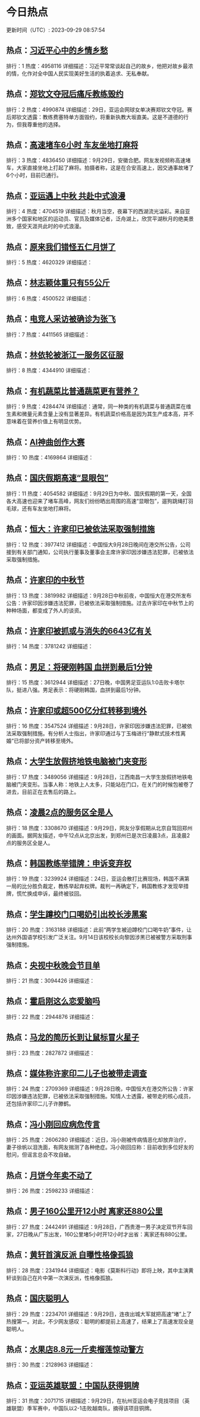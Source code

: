 # 今日热点

更新时间（UTC）: 2023-09-29 08:57:54

## 热点：[习近平心中的乡情乡愁](https://cn.bing.com/search?q=习近平心中的乡情乡愁)
排行：1
热度：4958116
详细描述：习近平常常谈起自己的故乡，他把对故乡最浓的情，化作对全中国人民实现美好生活的执着追求、无私奉献。

## 热点：[郑钦文夺冠后痛斥教练毁约](https://cn.bing.com/search?q=郑钦文夺冠后痛斥教练毁约)
排行：2
热度：4990874
详细描述：29日，亚运会网球女单决赛郑钦文夺冠。赛后郑钦文透露：教练费塞特单方面毁约，将重新执教大坂直美。这是不道德的行为，但我尊重他的选择。

## 热点：[高速堵车6小时 车友坐地打麻将](https://cn.bing.com/search?q=高速堵车6小时车友坐地打麻将)
排行：3
热度：4836450
详细描述：9月29日，安徽合肥。网友发视频称高速堵车，大家直接坐地上打起了麻将。拍摄者称，这是在合安高速上，因交通事故堵了6个小时，目前已通行。

## 热点：[亚运遇上中秋 共赴中式浪漫](https://cn.bing.com/search?q=亚运遇上中秋共赴中式浪漫)
排行：4
热度：4704519
详细描述：秋月当空，夜幕下的西湖流光溢彩。来自亚洲多个国家和地区的运动员、官员及媒体记者，泛舟湖上，欣赏平湖秋月的绝美景致，感受天涯共此时的中式浪漫。

## 热点：[原来我们错怪五仁月饼了](https://cn.bing.com/search?q=原来我们错怪五仁月饼了)
排行：5
热度：4620329
详细描述：

## 热点：[林志颖体重只有55公斤](https://cn.bing.com/search?q=林志颖体重只有55公斤)
排行：6
热度：4500522
详细描述：

## 热点：[电竞人采访被确诊为张飞](https://cn.bing.com/search?q=电竞人采访被确诊为张飞)
排行：7
热度：4411565
详细描述：

## 热点：[林依轮被浙江一服务区征服](https://cn.bing.com/search?q=林依轮被浙江一服务区征服)
排行：8
热度：4344910
详细描述：

## 热点：[有机蔬菜比普通蔬菜更有营养？](https://cn.bing.com/search?q=有机蔬菜比普通蔬菜更有营养？)
排行：9
热度：4284474
详细描述：通常，同一种类的有机蔬菜与普通蔬菜在维生素和微量元素含量上没有显著差异。有机蔬菜价格高是因为其生产成本高，并不意味着在营养价值上有明显优势。

## 热点：[AI神曲创作大赛](https://cn.bing.com/search?q=AI神曲创作大赛)
排行：10
热度：4169864
详细描述：

## 热点：[国庆假期高速“显眼包”](https://cn.bing.com/search?q=国庆假期高速“显眼包”)
排行：11
热度：4054582
详细描述：9月29日为中秋、国庆假期的第一天，全国各大高速也迎来了堵车高峰，网友们纷纷晒出周围的高速“显眼包”，遛狗跳绳打羽毛球，还有车友坐地打麻将。

## 热点：[恒大：许家印已被依法采取强制措施](https://cn.bing.com/search?q=恒大：许家印已被依法采取强制措施)
排行：12
热度：3977412
详细描述：中国恒大9月28日晚间在港交所公告，公司接到有关部门通知，公司执行董事及董事会主席许家印因涉嫌违法犯罪，已被依法采取强制措施。

## 热点：[许家印的中秋节](https://cn.bing.com/search?q=许家印的中秋节)
排行：13
热度：3819982
详细描述：9月28日中秋前夜，中国恒大在港交所发布公告：许家印因涉嫌违法犯罪，已被依法采取强制措施。过去许家印在中秋节上的种种场面，都变成了外人的谈资。

## 热点：[许家印被抓或与消失的6643亿有关](https://cn.bing.com/search?q=许家印被抓或与消失的6643亿有关)
排行：14
热度：3781242
详细描述：

## 热点：[男足：将硬刚韩国 血拼到最后1分钟](https://cn.bing.com/search?q=男足：将硬刚韩国血拼到最后1分钟)
排行：15
热度：3612944
详细描述：27日晚，中国男足亚运队1:0击败卡塔尔队，挺进八强。男足表示：将硬刚韩国，血拼到最后1分钟。

## 热点：[许家印或超500亿分红转移到境外](https://cn.bing.com/search?q=许家印或超500亿分红转移到境外)
排行：16
热度：3547524
详细描述：9月28日，许家印因涉嫌违法犯罪，已被依法采取强制措施。有分析人士指出，许家印通过与丁玉梅进行“静默式技术性离婚”已将部分资产转移至境外。

## 热点：[大学生放假挤地铁电脑被门夹变形](https://cn.bing.com/search?q=大学生放假挤地铁电脑被门夹变形)
排行：17
热度：3489056
详细描述：9月28日，江西南昌一大学生放假挤地铁电脑被门夹变形。当事人称：地铁上人太多，只能站在门口，在关门的时候包被卷了进去，目前正在去售后的路上。

## 热点：[凌晨2点的服务区全是人](https://cn.bing.com/search?q=凌晨2点的服务区全是人)
排行：18
热度：3308670
详细描述：9月29日，网友分享假期从北京自驾回郑州的画面。据网友描述，中午12点从北京出发，到郑州已是次日凌晨3点，且凌晨2点的服务区全是人。

## 热点：[韩国教练举错牌：申诉变弃权](https://cn.bing.com/search?q=韩国教练举错牌：申诉变弃权)
排行：19
热度：3239924
详细描述：24日，亚运会散打比赛现场，韩国不满第一局的比分胜负裁定，教练举起弃权牌。裁判一再确定下，韩国教练才发现举措牌，慌忙换成申诉，最终被驳回。

## 热点：[学生蹲校门口喝奶引出校长涉黑案](https://cn.bing.com/search?q=学生蹲校门口喝奶引出校长涉黑案)
排行：20
热度：3163188
详细描述：此前“两学生被迫蹲校门口喝牛奶”事件，让达州外国语学校引发广泛关注。9月14日该校校长向黎因涉黑已被被警方采取刑事强制措施。

## 热点：[央视中秋晚会节目单](https://cn.bing.com/search?q=央视中秋晚会节目单)
排行：21
热度：3094426
详细描述：

## 热点：[霍启刚这么恋爱脑吗](https://cn.bing.com/search?q=霍启刚这么恋爱脑吗)
排行：22
热度：2944876
详细描述：

## 热点：[马龙的简历长到让鼠标冒火星子](https://cn.bing.com/search?q=马龙的简历长到让鼠标冒火星子)
排行：23
热度：2827872
详细描述：

## 热点：[媒体称许家印二儿子也被带走调查](https://cn.bing.com/search?q=媒体称许家印二儿子也被带走调查)
排行：24
热度：2709369
详细描述：9月28日晚，中国恒大在港交所公告：许家印因涉嫌违法犯罪，已被依法采取强制措施。知情人士透露，被带走的核心成员，还包括许家印二儿子许滕鹤。

## 热点：[冯小刚回应病危传言](https://cn.bing.com/search?q=冯小刚回应病危传言)
排行：25
热度：2606280
详细描述：近日，冯小刚被传病情恶化却放弃治疗，妻子徐帆以泪洗面，有网友揣测了各种绝症。冯小刚回应称：目前收到多位好友的慰问，但谣言总会不攻自破。

## 热点：[月饼今年卖不动了](https://cn.bing.com/search?q=月饼今年卖不动了)
排行：26
热度：2598233
详细描述：

## 热点：[男子160公里开12小时 离家还880公里](https://cn.bing.com/search?q=男子160公里开12小时离家还880公里)
排行：27
热度：2442491
详细描述：9月28日，广西贵港一男子决定双节开车回家，27日晚从广东出发，160公里堵5小时开12小时才出省：离家还有880公里。

## 热点：[黄轩首演反派 自曝性格像孤狼](https://cn.bing.com/search?q=黄轩首演反派自曝性格像孤狼)
排行：28
热度：2341944
详细描述：电影《莫斯科行动》即将上映，其中主演黄轩谈到自己在片中第一次演反派，性格像孤狼。

## 热点：[国庆聪明人](https://cn.bing.com/search?q=国庆聪明人)
排行：29
热度：2234701
详细描述：9月29日，连夜出城大军就把高速“堵”上了热搜第一。对此，不少网友感叹：聪明的都提前上高速了，结果上了高速发现全是聪明人。

## 热点：[水果店8.8元一斤卖榴莲惊动警方](https://cn.bing.com/search?q=水果店8.8元一斤卖榴莲惊动警方)
排行：30
热度：2128963
详细描述：

## 热点：[亚运英雄联盟：中国队获得铜牌](https://cn.bing.com/search?q=亚运英雄联盟：中国队获得铜牌)
排行：31
热度：2071715
详细描述：9月29日，在杭州亚运会电子竞技项目（英雄联盟）季军赛中，中国队以2-1击败越南队，摘得该项目铜牌。

